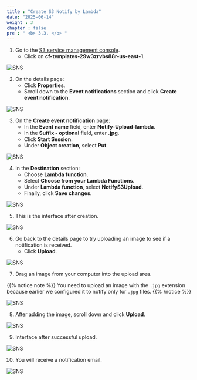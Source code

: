 ```yaml
---
title : "Create S3 Notify by Lambda"
date: "2025-06-14"
weight : 3 
chapter : false
pre : " <b> 3.3. </b> "
---
```


1. Go to the [S3 service management console](https://console.aws.amazon.com/s3/home).  
   + Click on **cf-templates-29w3zrvbs88r-us-east-1**.

![SNS](/images/3.connect/S3_notifi_Lambda_1.png)

2. On the details page:  
   + Click **Properties**.  
   + Scroll down to the **Event notifications** section and click **Create event notification**.

![SNS](/images/3.connect/S3_notifi_Lambda_2.png)

<!-- {{% notice note %}}
You will need to wait about 10 minutes before proceeding to the next step. During this time, our EC2 instance will automatically register with Session Manager.
{{% /notice %}} -->

3. On the **Create event notification** page:  
   + In the **Event name** field, enter **Notify-Upload-lambda**.  
   + In the **Suffix - optional** field, enter **.jpg**.  
   + Click **Start Session**.  
   + Under **Object creation**, select **Put**.

![SNS](/images/3.connect/S3_notifi_Lambda_3.png)

4. In the **Destination** section:  
   + Choose **Lambda function**.  
   + Select **Choose from your Lambda Functions**.  
   + Under **Lambda function**, select **NotifyS3Upload**.  
   + Finally, click **Save changes**.

![SNS](/images/3.connect/S3_notifi_Lambda_4.png)

5. This is the interface after creation.

![SNS](/images/3.connect/S3_notifi_Lambda_5.png)

6. Go back to the details page to try uploading an image to see if a notification is received.  
   + Click **Upload**.

![SNS](/images/3.connect/S3_notifi_Lambda_6.png)

7. Drag an image from your computer into the upload area.

{{% notice note %}}
You need to upload an image with the `.jpg` extension because earlier we configured it to notify only for `.jpg` files.
{{% /notice %}}

![SNS](/images/3.connect/S3_notifi_Lambda_7.png)

8. After adding the image, scroll down and click **Upload**.

![SNS](/images/3.connect/S3_notifi_Lambda_8.png)

9. Interface after successful upload.

![SNS](/images/3.connect/S3_notifi_Lambda_9.png)

10. You will receive a notification email.

![SNS](/images/3.connect/S3_notifi_Lambda_10.png)
